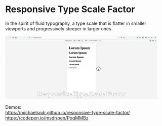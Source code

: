 # Responsive Type Scale Factor
In the spirit of fluid typography, a type scale that is flatter in smaller viewports and progressively steeper in larger ones.

![Responsive Type Scale Factor](https://raw.githubusercontent.com/michaelsndr/responsive-type-scale-factor/master/responsive-type-scale-factor-demo.gif)

Demos:  
https://michaelsndr.github.io/responsive-type-scale-factor/  
https://codepen.io/msdr/pen/PoqMMBz
